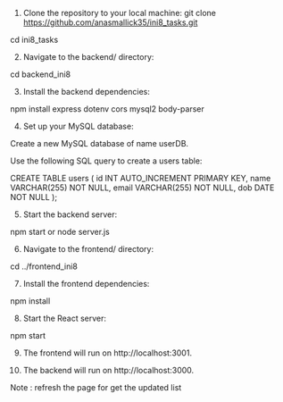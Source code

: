 1. Clone the repository to your local machine: git clone https://github.com/anasmallick35/ini8_tasks.git

cd ini8_tasks

2. Navigate to the backend/ directory:

cd backend_ini8

3. Install the backend dependencies:

npm install express dotenv cors mysql2 body-parser

4. Set up your MySQL database:

Create a new MySQL database of name userDB.

Use the following SQL query to create a users table:

CREATE TABLE users ( id INT AUTO_INCREMENT PRIMARY KEY, 
name VARCHAR(255) NOT NULL, 
email VARCHAR(255) NOT NULL, 
dob DATE NOT NULL );

5. Start the backend server:

npm start or node server.js

6. Navigate to the frontend/ directory:

cd ../frontend_ini8

7. Install the frontend dependencies:

npm install

8. Start the React server:

npm start

9. The frontend will run on http://localhost:3001.

10. The backend will run on http://localhost:3000.

Note : refresh the page for get the updated list
